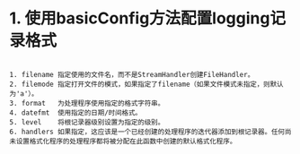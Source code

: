 <!--
 * @Descripttion: 
 * @version: 
 * @Author: sch
 * @Date: 2022-03-10 11:30:11
 * @LastEditors: sch
 * @LastEditTime: 2022-03-10 11:41:49
-->
# 1. 使用basicConfig方法配置logging记录格式
```word

1. filename 指定使用的文件名，而不是StreamHandler创建FileHandler。
2. filemode 指定打开文件的模式，如果指定了filename（如果文件模式未指定，则默认为'a'）。
3. format   为处理程序使用指定的格式字符串。
4. datefmt  使用指定的日期/时间格式。
5. level    将根记录器级别设置为指定的级别。
6. handlers 如果指定，这应该是一个已经创建的处理程序的迭代器添加到根记录器。任何尚未设置格式化程序的处理程序都将被分配在此函数中创建的默认格式化程序。


```